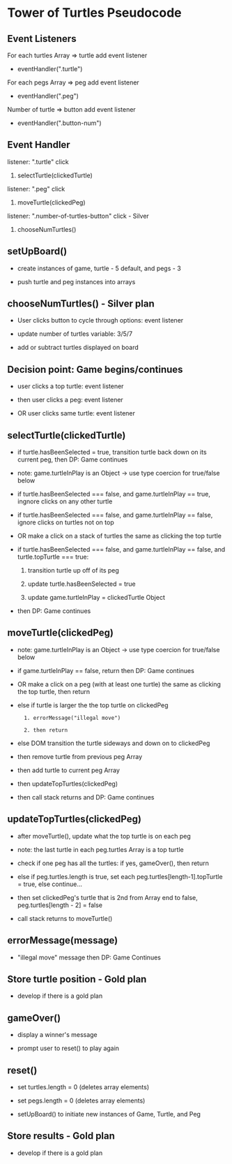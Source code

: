 # Tower of Turtles Pseudocode

## Event Listeners

For each turtles Array => turtle add event listener

- eventHandler(".turtle")

For each pegs Array => peg add event listener

- eventHandler(".peg")

Number of turtle => button add event listener

- eventHandler(".button-num")

## Event Handler

listener: ".turtle" click

1. selectTurtle(clickedTurtle)

listener: ".peg" click

1. moveTurtle(clickedPeg)

listener: ".number-of-turtles-button" click - Silver

1. chooseNumTurtles()

## setUpBoard()

- create instances of game, turtle - 5 default, and pegs - 3

- push turtle and peg instances into arrays

## chooseNumTurtles() - Silver plan

- User clicks button to cycle through options: event listener

- update number of turtles variable: 3/5/7

- add or subtract turtles displayed on board

## Decision point: Game begins/continues

- user clicks a top turtle: event listener

- then user clicks a peg: event listener

- OR user clicks same turtle: event listener

## selectTurtle(clickedTurtle)

- if turtle.hasBeenSelected = true, transition turtle back down on its current peg, then DP: Game continues

- note: game.turtleInPlay is an Object -> use type coercion for true/false below

- if turtle.hasBeenSelected === false, and game.turtleInPlay == true, ingnore clicks on any other turtle

- if turtle.hasBeenSelected === false, and game.turtleInPlay == false, ignore clicks on turtles not on top

- OR make a click on a stack of turtles the same as clicking the top turtle

- if turtle.hasBeenSelected === false, and game.turtleInPlay == false, and turtle.topTurtle === true:

  1.  transition turtle up off of its peg

  2.  update turtle.hasBeenSelected = true

  3.  update game.turtleInPlay = clickedTurtle Object

- then DP: Game continues

## moveTurtle(clickedPeg)

- note: game.turtleInPlay is an Object -> use type coercion for true/false below

- if game.turtleInPlay == false, return then DP: Game continues

- OR make a click on a peg (with at least one turtle) the same as clicking the top turtle, then return

- else if turtle is larger the the top turtle on clickedPeg

      	1. errorMessage("illegal move")

      	2. then return

- else DOM transition the turtle sideways and down on to clickedPeg

- then remove turtle from previous peg Array

- then add turtle to current peg Array

- then updateTopTurtles(clickedPeg)

- then call stack returns and DP: Game continues

## updateTopTurtles(clickedPeg)

- after moveTurtle(), update what the top turtle is on each peg

- note: the last turtle in each peg.turtles Array is a top turtle

- check if one peg has all the turtles: if yes, gameOver(), then return

- else if peg.turtles.length is true, set each peg.turtles[length-1].topTurtle = true, else continue...

- then set clickedPeg's turtle that is 2nd from Array end to false, peg.turtles[length - 2] = false

- call stack returns to moveTurtle()

## errorMessage(message)

- "illegal move" message then DP: Game Continues

## Store turtle position - Gold plan

- develop if there is a gold plan

## gameOver()

- display a winner's message

- prompt user to reset() to play again

## reset()

- set turtles.length = 0 (deletes array elements)

- set pegs.length = 0 (deletes array elements)

- setUpBoard() to initiate new instances of Game, Turtle, and Peg

## Store results - Gold plan

- develop if there is a gold plan
